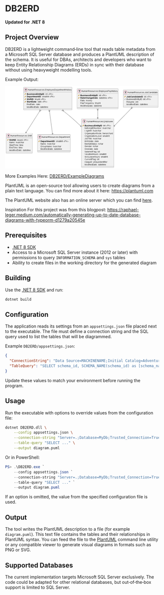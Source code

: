 # DB2ERD

**Updated for .NET 8**

## Project Overview

DB2ERD is a lightweight command‑line tool that reads table metadata from a Microsoft SQL Server database and produces a PlantUML description of the schema.  It is useful for DBAs, architects and developers who want to keep Entity Relationship Diagrams (ERDs) in sync with their database without using heavyweight modelling tools.

Example Output:

![Example diagram](https://raw.githubusercontent.com/dsphz/DB2ERD/main/DB2ERD/ExampleDiagrams/AdventureWorks2014%20-%20HumanResources%20Schema.png)

More Examples Here: [DB2ERD/ExampleDiagrams](DB2ERD/ExampleDiagrams)

PlantUML is an open-source tool allowing users to create diagrams from a plain text language.  You can find more about it here: https://plantuml.com

The PlantUML website also has an online server which you can find [here](https://www.plantuml.com/plantuml/uml/hLLVJzim47_Ff_0qQQDe3ErbGgYg41HMDiOGhVOwNU9hSyAnkxCDpGRVVKxAm43CMA5zY9hVdzxlVBQp7Uk0dQzKzahYb3IAELC5NFyumtfjqHFzVD0lZ3Ay_JhVslhu8Vny4w11VxDzEn2B_cO-k55F3IFDz8twMWhjvu7qHXPU-4h72fmstw2eK19iC1Q6PPVKGQwmKQ9sv6gn4Fs-M9ky4nSbEUo9mI3BbXmnyXNeKxJ6Su7s_RYagHEzx7Scn9tOeaKEXwAtBHpfchGBfYTVWfKGVsiLnr1Xmz3dm4K976FZfgiJMX9SUCRWlfOfwAkHD2MKGt0jBiEpvLmbCWnn3kmgrDr1Rk5b6bk1KlyVvnCRFqyJLgXxlvehKoDsLhthBMcqThzTqMNbgQ8T6GtgS7ZignmvLT-HcP4EHWdu6yz0qw_MxDZ8Da99o0sp9fcY7k4vghYjCV6poIVaLB9bkyIkZFjrfv_0v42D7JXlMuS7Iu9Q8dT28s9C6Oz11MkK1mfc3PwJY-7lKBJ9HiQpJIKRKt5sX72EZxBsF3Dgb_WZDXSpJx91lAQV7aa6SZD3BpDNjuC_8kiCroiCsYgxwV5Z9CrqmJWE6H6ZOoDcl4YRJg1-mVwSWiEz4lGCxnVI4UVqcb8PZNKCX9eE6CD8wAAEMlUil64pxe6Mr10xayQ4ZfpHlVPeMmxkXqJhbwVceb9FJF1MhA-lY-7oTfiqSOADQhUbBMbkioUF_DNbniRbPVhAU9PJn7-kJxjFilI8hbP5lAJ_akwWbhvIsHy0).

Inspiration For this project was from this blogpost: https://raphael-leger.medium.com/automatically-generating-up-to-date-database-diagrams-with-typeorm-d1279a20545e

## Prerequisites

- [.NET 8 SDK](https://dotnet.microsoft.com/)
- Access to a Microsoft SQL Server instance (2012 or later) with permissions to query `INFORMATION_SCHEMA` and `sys` tables
- Ability to create files in the working directory for the generated diagram

## Building

Use the [.NET 8 SDK](https://dotnet.microsoft.com/) and run:

```bash
dotnet build
```

## Configuration

The application reads its settings from an `appsettings.json` file placed next to the executable. The file must define a connection string and the SQL query used to list the tables that will be diagrammed.

Example `DB2ERD/appsettings.json`:

```json
{
  "ConnectionString": "Data Source=MACHINENAME;Initial Catalog=AdventureWorks2014;User ID=sa;Password=MYPASSWORD;Connect Timeout=30;",
  "TableQuery": "SELECT schema_id, SCHEMA_NAME(schema_id) as [schema_name], name as table_name, object_id, '['+SCHEMA_NAME(schema_id)+'].['+name+']' AS full_name FROM sys.tables where is_ms_shipped = 0"
}
```

Update these values to match your environment before running the program.

## Usage

Run the executable with options to override values from the configuration file:

```bash
dotnet DB2ERD.dll \
    --config appsettings.json \
    --connection-string "Server=.;Database=MyDb;Trusted_Connection=True;" \
    --table-query "SELECT ..." \
    --output diagram.puml
```

Or in PowerShell:

```powershell
PS> .\DB2ERD.exe `
    --config appsettings.json `
    --connection-string "Server=.;Database=MyDb;Trusted_Connection=True;" `
    --table-query "SELECT ..." `
    --output diagram.puml
```

If an option is omitted, the value from the specified configuration file is used.

## Output

The tool writes the PlantUML description to a file (for example `diagram.puml`).  This text file contains the tables and their relationships in PlantUML syntax.  You can feed the file to the [PlantUML](https://plantuml.com/) command line utility or any compatible viewer to generate visual diagrams in formats such as PNG or SVG.

## Supported Databases

The current implementation targets Microsoft SQL Server exclusively.  The code could be adapted for other relational databases, but out‑of‑the‑box support is limited to SQL Server.
